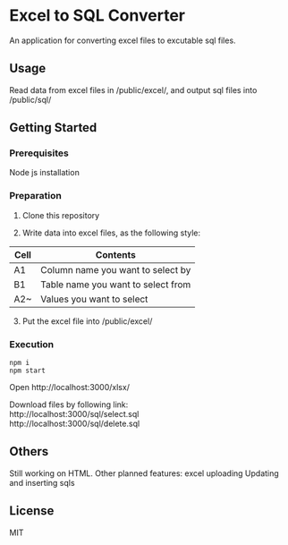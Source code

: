 # Excel to SQL Converter
An application for converting excel files to excutable sql files.

## Usage
Read data from excel files in /public/excel/, and output sql files into /public/sql/

## Getting Started

### Prerequisites
Node js installation

### Preparation
1. Clone this repository

2. Write data into excel files, as the following style:

| Cell | Contents                           |
|------|------------------------------------|
| A1   | Column name you want to select by  |
| B1   | Table name you want to select from |
| A2~  | Values you want to select          |

3. Put the excel file into /public/excel/


### Execution

```
npm i
npm start
```

Open http://localhost:3000/xlsx/

Download files by following link:</br>
http://localhost:3000/sql/select.sql </br>
http://localhost:3000/sql/delete.sql

## Others
Still working on HTML.
Other planned features:
excel uploading
Updating and inserting sqls

## License
MIT
